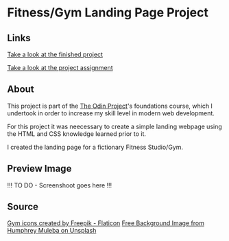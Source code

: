 # Fitness/Gym Landing Page Project

## Links
<a href="" target="_blank" rel="noopener noreferrer">Take a look at the finished project</a>

<a href="https://www.theodinproject.com/lessons/foundations-landing-page" target="_blank" rel="noopener noreferrer">Take a look at the project assignment</a>

## About
This project is part of the <a href="https://www.theodinproject.com" target="_blank" rel="noopener noreferrer">The Odin Project</a>'s foundations course, which I undertook in order to increase my skill level in modern web development.

For this project it was neecessary to create a simple landing webpage using the HTML and CSS knowledge learned prior to it.

I created the landing page for a fictionary Fitness Studio/Gym.

## Preview Image
!!! TO DO - Screenshoot goes here !!!

## Source
<a href="https://www.flaticon.com/free-icons/gym" title="gym icons">Gym icons created by Freepik - Flaticon</a>
<a href="https://unsplash.com/photos/black-spin-exercise-bike-lot-LOA2mTj1vhc">Free Background Image from Humphrey Muleba on Unsplash</a>